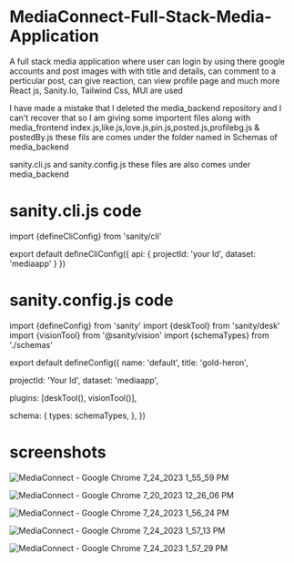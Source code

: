 # MediaConnect-Full-Stack-Media-Application
A full stack media application where user can login by using there google accounts and post images with with title and details, can comment to a perticular post, can give reaction, can view profile page and much more
React js, Sanity.Io, Tailwind Css, MUI are used

I have made a mistake that I deleted the media_backend repository and I can't recover that so I am giving some importent files along with media_frontend
index.js,like.js,love.js,pin.js,posted.js,profilebg.js & postedBy.js these fils are comes under the folder named in Schemas of media_backend

sanity.cli.js and sanity.config.js these files are also comes under  media_backend

# sanity.cli.js code
import {defineCliConfig} from 'sanity/cli'

export default defineCliConfig({
  api: {
    projectId: 'your Id',
    dataset: 'mediaapp'
  }
})

# sanity.config.js code 
import {defineConfig} from 'sanity'
import {deskTool} from 'sanity/desk'
import {visionTool} from '@sanity/vision'
import {schemaTypes} from './schemas'

export default defineConfig({
  name: 'default',
  title: 'gold-heron',

  projectId: 'Your Id',
  dataset: 'mediaapp',

  plugins: [deskTool(), visionTool()],

  schema: {
    types: schemaTypes,
  },
})

  # screenshots
![MediaConnect - Google Chrome 7_24_2023 1_55_59 PM](https://github.com/Mayukhy/MediaConnect-Full-Stack-Media-Application/assets/107027766/646825b8-6f6b-4608-a7c9-6f3f6fa54e7d)


![MediaConnect - Google Chrome 7_20_2023 12_26_06 PM](https://github.com/Mayukhy/MediaConnect-Full-Stack-Media-Application/assets/107027766/074b7982-e36c-4e3a-8394-ba8f3cb11a89)


![MediaConnect - Google Chrome 7_24_2023 1_56_24 PM](https://github.com/Mayukhy/MediaConnect-Full-Stack-Media-Application/assets/107027766/f5e38440-e861-484f-95a6-be463be0431e)


![MediaConnect - Google Chrome 7_24_2023 1_57_13 PM](https://github.com/Mayukhy/MediaConnect-Full-Stack-Media-Application/assets/107027766/293a00e1-5078-49b2-a097-01bf596cdf29)

![MediaConnect - Google Chrome 7_24_2023 1_57_29 PM](https://github.com/Mayukhy/MediaConnect-Full-Stack-Media-Application/assets/107027766/7a438d95-6c6a-4327-b6d0-20bd5a4535d2)


